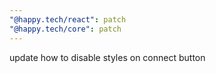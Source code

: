 ```yaml
---
"@happy.tech/react": patch
"@happy.tech/core": patch
---
```


update how to disable styles on connect button
